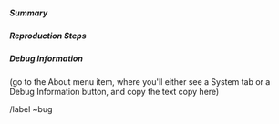 ##### Summary



##### Reproduction Steps



##### Debug Information
(go to the About menu item, where you'll either see a System tab or a Debug Information button, and copy the text copy here)



/label ~bug
